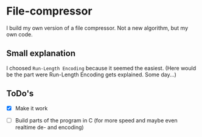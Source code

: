 # File-compressor
I build my own version of a file compressor.  Not a new algorithm, but my own code.

## Small explanation
I choosed `Run-Length Encoding` because it seemed the easiest.
(Here would be the part were Run-Length Encoding gets explained. Some day...)

## ToDo's
- [x] Make it work
- [ ] Build parts of the program in C (for more speed and maybe even realtime de- and encoding)

